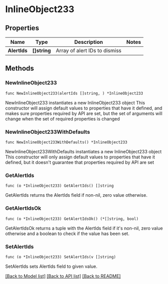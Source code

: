 # InlineObject233

## Properties

Name | Type | Description | Notes
------------ | ------------- | ------------- | -------------
**AlertIds** | **[]string** | Array of alert IDs to dismiss | 

## Methods

### NewInlineObject233

`func NewInlineObject233(alertIds []string, ) *InlineObject233`

NewInlineObject233 instantiates a new InlineObject233 object
This constructor will assign default values to properties that have it defined,
and makes sure properties required by API are set, but the set of arguments
will change when the set of required properties is changed

### NewInlineObject233WithDefaults

`func NewInlineObject233WithDefaults() *InlineObject233`

NewInlineObject233WithDefaults instantiates a new InlineObject233 object
This constructor will only assign default values to properties that have it defined,
but it doesn't guarantee that properties required by API are set

### GetAlertIds

`func (o *InlineObject233) GetAlertIds() []string`

GetAlertIds returns the AlertIds field if non-nil, zero value otherwise.

### GetAlertIdsOk

`func (o *InlineObject233) GetAlertIdsOk() (*[]string, bool)`

GetAlertIdsOk returns a tuple with the AlertIds field if it's non-nil, zero value otherwise
and a boolean to check if the value has been set.

### SetAlertIds

`func (o *InlineObject233) SetAlertIds(v []string)`

SetAlertIds sets AlertIds field to given value.



[[Back to Model list]](../README.md#documentation-for-models) [[Back to API list]](../README.md#documentation-for-api-endpoints) [[Back to README]](../README.md)


